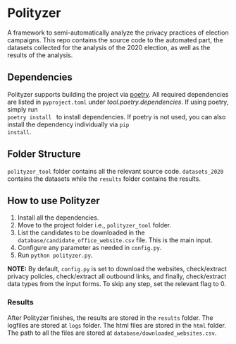 # Polityzer
A framework to semi-automatically analyze the privacy practices of election campaigns. This repo contains the source code to the automated part, the datasets collected for the analysis of the 2020 election, as well as the results of the analysis. 

## Dependencies
Polityzer supports building the project via [poetry](https://python-poetry.org/). 
All required dependencies are listed in <code>pyproject.toml</code> under _tool.poetry.dependencies_. 
If using poetry, simply run <code> poetry install </code> to install dependencies.
If poetry is not used, you can also install the dependency individually via <code>pip install</code>. 

## Folder Structure
<code>polityzer_tool</code> folder contains all the relevant source code. <code>datasets_2020</code> contains the datasets while the <code>results</code> folder contains the results. 

## How to use Polityzer
1. Install all the dependencies. 
2. Move to the project folder i.e., <code>polityzer_tool</code> folder. 
3. List the candidates to be downloaded in the <code>database/candidate_office_website.csv</code> file. This is the main input. 
4. Configure any parameter as needed in <code>config.py</code>. 
5. Run <code>python polityzer.py</code>.

**NOTE:** By default, <code>config.py</code> is set to download the websites, check/extract privacy policies, check/extract all outbound links, and finally, check/extract data types from the input forms. To skip any step, set the relevant flag to 0. 

### Results
After Polityzer finishes, the results are stored in the <code>results</code> folder. The logfiles are stored at <code>logs</code> folder. The html files are stored in the <code>html</code> folder. The path to all the files are stored at <code>database/downloaded_websites.csv</code>. 
